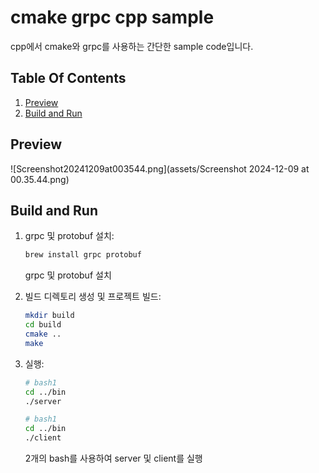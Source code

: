 # cmake grpc cpp sample

cpp에서 cmake와 grpc를 사용하는 간단한 sample code입니다.

## Table Of Contents
1. [Preview](#preview)
2. [Build and Run](#build-and-run)

## Preview

![Screenshot20241209at003544.png](assets/Screenshot 2024-12-09 at 00.35.44.png)


## Build and Run


1. grpc 및 protobuf 설치:

   ```bash
   brew install grpc protobuf
   ```

   grpc 및 protobuf 설치

2. 빌드 디렉토리 생성 및 프로젝트 빌드:

   ```bash
   mkdir build
   cd build
   cmake ..
   make
   ```

3. 실행:

   ```bash
   # bash1
   cd ../bin
   ./server

   # bash1
   cd ../bin
   ./client
   ```

   2개의 bash를 사용하여 server 및 client를 실행